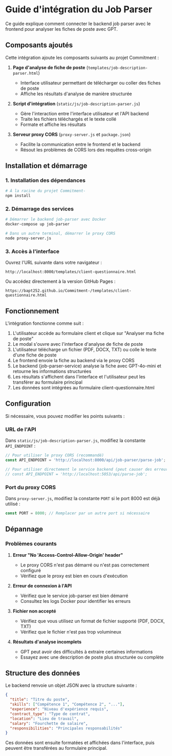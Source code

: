 # Guide d'intégration du Job Parser

Ce guide explique comment connecter le backend job parser avec le frontend pour analyser les fiches de poste avec GPT.

## Composants ajoutés

Cette intégration ajoute les composants suivants au projet Commitment :

1. **Page d'analyse de fiche de poste** (`templates/job-description-parser.html`)
   - Interface utilisateur permettant de télécharger ou coller des fiches de poste
   - Affiche les résultats d'analyse de manière structurée

2. **Script d'intégration** (`static/js/job-description-parser.js`)
   - Gère l'interaction entre l'interface utilisateur et l'API backend
   - Traite les fichiers téléchargés et le texte collé
   - Formate et affiche les résultats

3. **Serveur proxy CORS** (`proxy-server.js` et `package.json`)
   - Facilite la communication entre le frontend et le backend
   - Résout les problèmes de CORS lors des requêtes cross-origin

## Installation et démarrage

### 1. Installation des dépendances

```bash
# À la racine du projet Commitment-
npm install
```

### 2. Démarrage des services

```bash
# Démarrer le backend job-parser avec Docker
docker-compose up job-parser

# Dans un autre terminal, démarrer le proxy CORS
node proxy-server.js
```

### 3. Accès à l'interface

Ouvrez l'URL suivante dans votre navigateur :
```
http://localhost:8000/templates/client-questionnaire.html
```

Ou accédez directement à la version GitHub Pages :
```
https://bapt252.github.io/Commitment-/templates/client-questionnaire.html
```

## Fonctionnement

L'intégration fonctionne comme suit :

1. L'utilisateur accède au formulaire client et clique sur "Analyser ma fiche de poste"
2. Le modal s'ouvre avec l'interface d'analyse de fiche de poste
3. L'utilisateur télécharge un fichier (PDF, DOCX, TXT) ou colle le texte d'une fiche de poste
4. Le frontend envoie la fiche au backend via le proxy CORS
5. Le backend (job-parser-service) analyse la fiche avec GPT-4o-mini et retourne les informations structurées
6. Les résultats s'affichent dans l'interface et l'utilisateur peut les transférer au formulaire principal
7. Les données sont intégrées au formulaire client-questionnaire.html

## Configuration

Si nécessaire, vous pouvez modifier les points suivants :

### URL de l'API

Dans `static/js/job-description-parser.js`, modifiez la constante `API_ENDPOINT` :

```javascript
// Pour utiliser le proxy CORS (recommandé)
const API_ENDPOINT = 'http://localhost:8000/api/job-parser/parse-job';

// Pour utiliser directement le service backend (peut causer des erreurs CORS)
// const API_ENDPOINT = 'http://localhost:5053/api/parse-job';
```

### Port du proxy CORS

Dans `proxy-server.js`, modifiez la constante `PORT` si le port 8000 est déjà utilisé :

```javascript
const PORT = 8000; // Remplacer par un autre port si nécessaire
```

## Dépannage

### Problèmes courants

1. **Erreur "No 'Access-Control-Allow-Origin' header"**
   - Le proxy CORS n'est pas démarré ou n'est pas correctement configuré
   - Vérifiez que le proxy est bien en cours d'exécution

2. **Erreur de connexion à l'API**
   - Vérifiez que le service job-parser est bien démarré
   - Consultez les logs Docker pour identifier les erreurs

3. **Fichier non accepté**
   - Vérifiez que vous utilisez un format de fichier supporté (PDF, DOCX, TXT)
   - Vérifiez que le fichier n'est pas trop volumineux

4. **Résultats d'analyse incomplets**
   - GPT peut avoir des difficultés à extraire certaines informations
   - Essayez avec une description de poste plus structurée ou complète

## Structure des données

Le backend renvoie un objet JSON avec la structure suivante :

```json
{
  "title": "Titre du poste",
  "skills": ["Compétence 1", "Compétence 2", "..."],
  "experience": "Niveau d'expérience requis",
  "contract_type": "Type de contrat",
  "location": "Lieu de travail",
  "salary": "Fourchette de salaire",
  "responsibilities": "Principales responsabilités"
}
```

Ces données sont ensuite formatées et affichées dans l'interface, puis peuvent être transférées au formulaire principal.
